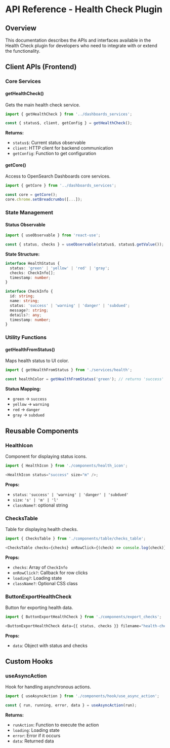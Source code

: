 # API Reference - Health Check Plugin

## Overview

This documentation describes the APIs and interfaces available in the Health Check plugin for developers who need to integrate with or extend the functionality.

## Client APIs (Frontend)

### Core Services

#### getHealthCheck()

Gets the main health check service.

```typescript
import { getHealthCheck } from '../dashboards_services';

const { status$, client, getConfig } = getHealthCheck();
```

**Returns:**

- `status$`: Current status observable
- `client`: HTTP client for backend communication
- `getConfig`: Function to get configuration

#### getCore()

Access to OpenSearch Dashboards core services.

```typescript
import { getCore } from '../dashboards_services';

const core = getCore();
core.chrome.setBreadcrumbs([...]);
```

### State Management

#### Status Observable

```typescript
import { useObservable } from 'react-use';

const { status, checks } = useObservable(status$, status$.getValue());
```

**State Structure:**

```typescript
interface HealthStatus {
  status: 'green' | 'yellow' | 'red' | 'gray';
  checks: CheckInfo[];
  timestamp: number;
}

interface CheckInfo {
  id: string;
  name: string;
  status: 'success' | 'warning' | 'danger' | 'subdued';
  message?: string;
  details?: any;
  timestamp: number;
}
```

### Utility Functions

#### getHealthFromStatus()

Maps health status to UI color.

```typescript
import { getHealthFromStatus } from './services/health';

const healthColor = getHealthFromStatus('green'); // returns 'success'
```

**Status Mapping:**

- `green` → `success`
- `yellow` → `warning`
- `red` → `danger`
- `gray` → `subdued`

## Reusable Components

### HealthIcon

Component for displaying status icons.

```typescript
import { HealthIcon } from './components/health_icon';

<HealthIcon status="success" size="m" />;
```

**Props:**

- `status`: `'success' | 'warning' | 'danger' | 'subdued'`
- `size`: `'s' | 'm' | 'l'`
- `className?`: optional string

### ChecksTable

Table for displaying health checks.

```typescript
import { ChecksTable } from './components/table/checks_table';

<ChecksTable checks={checks} onRowClick={(check) => console.log(check)} />;
```

**Props:**

- `checks`: Array of `CheckInfo`
- `onRowClick?`: Callback for row clicks
- `loading?`: Loading state
- `className?`: Optional CSS class

### ButtonExportHealthCheck

Button for exporting health data.

```typescript
import { ButtonExportHealthCheck } from './components/export_checks';

<ButtonExportHealthCheck data={{ status, checks }} filename="health-check-export" />;
```

**Props:**

- `data`: Object with status and checks

## Custom Hooks

### useAsyncAction

Hook for handling asynchronous actions.

```typescript
import { useAsyncAction } from './components/hook/use_async_action';

const { run, running, error, data } = useAsyncAction(run);
```

**Returns:**

- `runAction`: Function to execute the action
- `loading`: Loading state
- `error`: Error if it occurs
- `data`: Returned data
